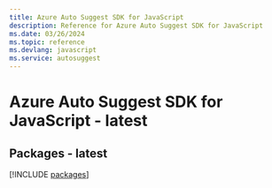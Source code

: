 ```yaml
---
title: Azure Auto Suggest SDK for JavaScript
description: Reference for Azure Auto Suggest SDK for JavaScript
ms.date: 03/26/2024
ms.topic: reference
ms.devlang: javascript
ms.service: autosuggest
---
```

# Azure Auto Suggest SDK for JavaScript - latest
## Packages - latest
[!INCLUDE [packages](auto-suggest-index.md)]